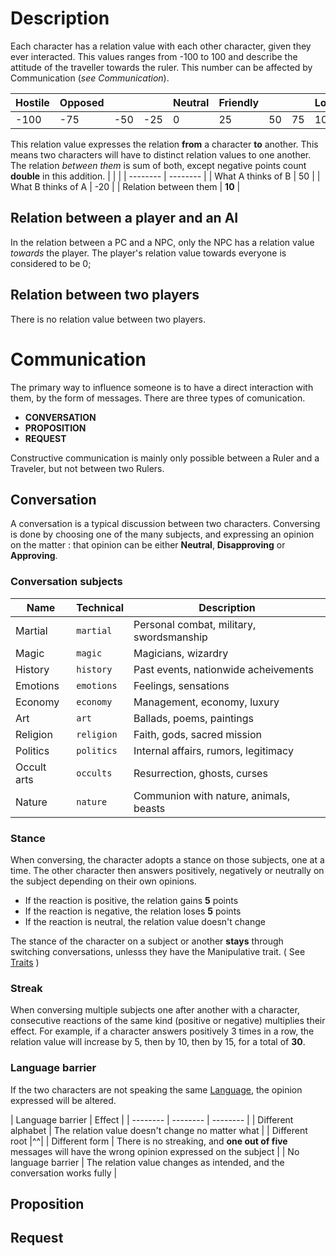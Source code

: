<!-- TITLE: Relation -->
<!-- SUBTITLE: A quick summary of Relation -->

# Description
Each character has a relation value with each other character, given they ever interacted. This values ranges from -100 to 100 and describe the attitude of the traveller towards the ruler.
This number can be affected by Communication (*see Communication*). 

| Hostile | Opposed ||| Neutral | Friendly ||| Loyal |
| -------- | -------- | -------- | -------- | -------- |-------- | -------- |-------- | -------- |
| -100| -75  | -50 | -25| 0  | 25| 50 | 75 | 100|

This relation value expresses the relation **from** a character **to** another. This means two characters will have to distinct relation values to one another.
The relation *between them* is sum of both, except negative points count **double** in this addition.
| | |
| -------- | -------- |
| What A thinks of B   | 50 |
| What B thinks of A |  -20 |
| Relation between them | **10** |

## Relation between a player and an AI
In the relation between a PC and a NPC, only the NPC has a relation value *towards* the player. The player's relation value towards everyone is considered to be 0;
## Relation between two players
There is no relation value between two players.
# Communication
The primary way to influence someone is to have a direct interaction with them, by the form of messages. There are three types of comunication.

* **CONVERSATION** 
* **PROPOSITION**
* **REQUEST**

Constructive communication is mainly only possible between a Ruler and a Traveler, but not between two Rulers.
## Conversation
A conversation is a typical discussion between two characters. Conversing is done by choosing one of the many subjects, and expressing an opinion on the matter : that opinion can be either **Neutral**, **Disapproving** or **Approving**.
### Conversation subjects

| Name | Technical | Description |
| -------- | -------- | -------- |
| Martial     | `martial`     | Personal combat, military, swordsmanship |
| Magic     | `magic`     | Magicians, wizardry |
| History     | `history`     | Past events, nationwide acheivements |
| Emotions     | `emotions`     | Feelings, sensations |
| Economy     | `economy`     | Management, economy, luxury |
| Art     | `art`     | Ballads, poems, paintings |
| Religion     | `religion`     | Faith, gods, sacred mission |
| Politics     | `politics`     | Internal affairs, rumors, legitimacy |
| Occult arts     | `occults`     | Resurrection, ghosts, curses |
| Nature     | `nature`     | Communion with nature, animals, beasts |

### Stance
When conversing, the character adopts a stance on those subjects, one at a time. The other character then answers positively, negatively or neutrally on the subject depending on their own opinions.
* If the reaction is positive, the relation gains **5** points
* If the reaction is negative, the relation loses **5** points
* If the reaction is neutral, the relation value doesn't change

The stance of the character on a subject or another **stays** through switching conversations, unlesss they have the Manipulative trait. ( See [Traits](/kingdoms-game/character/traits) )

### Streak
When conversing multiple subjects one after another with a character, consecutive reactions of the same kind (positive or negative) multiplies their effect. 
For example, if a character answers positively 3 times in a row, the relation value will increase by 5, then by 10, then by 15, for a total of **30**.

### Language barrier
If the two characters are not speaking the same [Language](/kingdoms-game/realms/language), the opinion expressed will be altered.

| Language barrier | Effect | 
| -------- | -------- | -------- |
| Different alphabet | The relation value doesn't change no matter what |
| Different root |^^|
| Different form | There is no streaking, and **one out of five** messages will have the wrong opinion expressed on the subject |
| No language barrier | The relation value changes as intended, and the conversation works fully |


## Proposition

## Request
